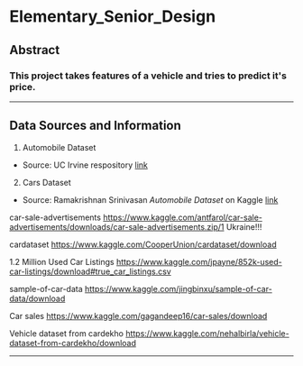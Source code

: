 # Elementary_Senior_Design

## Abstract
### This project takes features of a vehicle and tries to predict it's price.
---
## Data Sources and Information
1. Automobile Dataset
* Source: UC Irvine respository [link](https://archive.ics.uci.edu/ml/datasets/automobile)
2. Cars Dataset
* Source: Ramakrishnan Srinivasan *Automobile Dataset* on Kaggle [link](https://www.kaggle.com/toramky/automobile-dataset)

car-sale-advertisements https://www.kaggle.com/antfarol/car-sale-advertisements/downloads/car-sale-advertisements.zip/1 Ukraine!!!

cardataset https://www.kaggle.com/CooperUnion/cardataset/download

1.2 Million Used Car Listings https://www.kaggle.com/jpayne/852k-used-car-listings/download#true_car_listings.csv

sample-of-car-data https://www.kaggle.com/jingbinxu/sample-of-car-data/download

Car sales https://www.kaggle.com/gagandeep16/car-sales/download

Vehicle dataset from cardekho https://www.kaggle.com/nehalbirla/vehicle-dataset-from-cardekho/download

---
